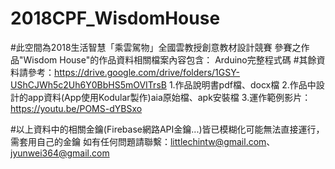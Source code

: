 # 2018CPF_WisdomHouse
#此空間為2018生活智慧「乘雲駕物」全國雲教授創意教材設計競賽 參賽之作品"Wisdom House"的作品資料相關檔案內容包含：
Arduino完整程式碼
#其餘資料請參考：https://drive.google.com/drive/folders/1GSY-UShCJWh5c2Uh6Y0BbHS5mOVITrsB
1.作品說明書pdf檔、docx檔
2.作品中設計的app資料(App使用Kodular製作)aia原始檔、apk安裝檔
3.運作範例影片：https://youtu.be/POMS-dYBSxo

#以上資料中的相關金鑰(Firebase網路API金鑰...)皆已模糊化可能無法直接運行，需套用自己的金鑰
如有任何問題請聯繫：littlechintw@gmail.com、jyunwei364@gmail.com
